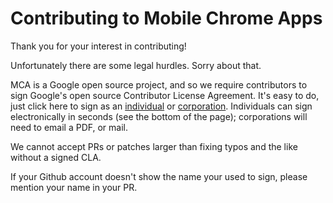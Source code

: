 # Contributing to Mobile Chrome Apps

Thank you for your interest in contributing!

Unfortunately there are some legal hurdles. Sorry about that.

MCA is a Google open source project, and so we require contributors to sign Google's open source Contributor License Agreement.
It's easy to do, just click here to sign as an [individual](https://developers.google.com/open-source/cla/individual) or [corporation](https://developers.google.com/open-source/cla/corporate).
Individuals can sign electronically in seconds (see the bottom of the page); corporations will need to email a PDF, or mail.

We cannot accept PRs or patches larger than fixing typos and the like without a signed CLA.

If your Github account doesn't show the name your used to sign, please mention your name in your PR.
